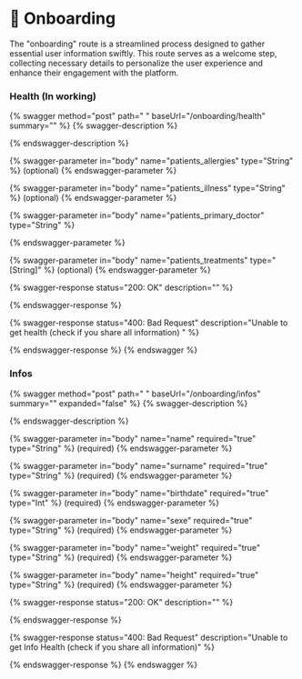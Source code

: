 # 📃 Onboarding

The "onboarding" route is a streamlined process designed to gather essential user information swiftly. This route serves as a welcome step, collecting necessary details to personalize the user experience and enhance their engagement with the platform.





### Health (In working)

{% swagger method="post" path=" " baseUrl="/onboarding/health" summary="" %}
{% swagger-description %}

{% endswagger-description %}

{% swagger-parameter in="body" name="patients_allergies" type="String" %}
(optional)
{% endswagger-parameter %}

{% swagger-parameter in="body" name="patients_illness" type="String" %}
(optional)
{% endswagger-parameter %}

{% swagger-parameter in="body" name="patients_primary_doctor" type="String" %}

{% endswagger-parameter %}

{% swagger-parameter in="body" name="patients_treatments" type="[String]" %}
(optional)
{% endswagger-parameter %}

{% swagger-response status="200: OK" description="" %}

{% endswagger-response %}

{% swagger-response status="400: Bad Request" description="Unable to get health (check if you share all information) " %}

{% endswagger-response %}
{% endswagger %}

### Infos

{% swagger method="post" path=" " baseUrl="/onboarding/infos" summary="" expanded="false" %}
{% swagger-description %}

{% endswagger-description %}

{% swagger-parameter in="body" name="name" required="true" type="String" %}
(required)
{% endswagger-parameter %}

{% swagger-parameter in="body" name="surname" required="true" type="String" %}
(required)
{% endswagger-parameter %}

{% swagger-parameter in="body" name="birthdate" required="true" type="Int" %}
(required)
{% endswagger-parameter %}

{% swagger-parameter in="body" name="sexe" required="true" type="String" %}
(required)
{% endswagger-parameter %}

{% swagger-parameter in="body" name="weight" required="true" type="String" %}
(required)
{% endswagger-parameter %}

{% swagger-parameter in="body" name="height" required="true" type="String" %}
(required)
{% endswagger-parameter %}

{% swagger-response status="200: OK" description="" %}

{% endswagger-response %}

{% swagger-response status="400: Bad Request" description="Unable to get Info Health (check if you share all information)" %}

{% endswagger-response %}
{% endswagger %}

